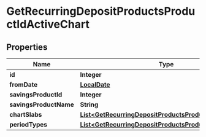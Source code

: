 
# GetRecurringDepositProductsProductIdActiveChart

## Properties
Name | Type | Description | Notes
------------ | ------------- | ------------- | -------------
**id** | **Integer** |  |  [optional]
**fromDate** | [**LocalDate**](LocalDate.md) |  |  [optional]
**savingsProductId** | **Integer** |  |  [optional]
**savingsProductName** | **String** |  |  [optional]
**chartSlabs** | [**List&lt;GetRecurringDepositProductsProductIdChartSlabs&gt;**](GetRecurringDepositProductsProductIdChartSlabs.md) |  |  [optional]
**periodTypes** | [**List&lt;GetRecurringDepositProductsProductIdPeriodType&gt;**](GetRecurringDepositProductsProductIdPeriodType.md) |  |  [optional]



